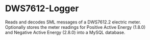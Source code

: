 # DWS7612-Logger
Reads and decodes SML messages of a DWS7612.2 electric meter.<br>
Optionally stores the meter readings for Positive Active Energy (1.8.0)<br>
and Negative Active Energy (2.8.0) into a MySQL database.<br>
